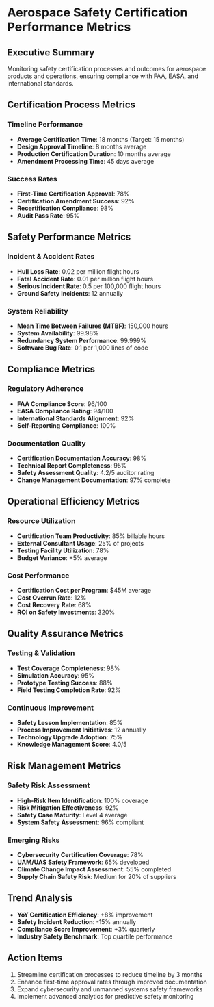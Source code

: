 # Aerospace Safety Certification Performance Metrics

## Executive Summary
Monitoring safety certification processes and outcomes for aerospace products and operations, ensuring compliance with FAA, EASA, and international standards.

## Certification Process Metrics

### Timeline Performance
- **Average Certification Time**: 18 months (Target: 15 months)
- **Design Approval Timeline**: 8 months average
- **Production Certification Duration**: 10 months average
- **Amendment Processing Time**: 45 days average

### Success Rates
- **First-Time Certification Approval**: 78%
- **Certification Amendment Success**: 92%
- **Recertification Compliance**: 98%
- **Audit Pass Rate**: 95%

## Safety Performance Metrics

### Incident & Accident Rates
- **Hull Loss Rate**: 0.02 per million flight hours
- **Fatal Accident Rate**: 0.01 per million flight hours
- **Serious Incident Rate**: 0.5 per 100,000 flight hours
- **Ground Safety Incidents**: 12 annually

### System Reliability
- **Mean Time Between Failures (MTBF)**: 150,000 hours
- **System Availability**: 99.98%
- **Redundancy System Performance**: 99.999%
- **Software Bug Rate**: 0.1 per 1,000 lines of code

## Compliance Metrics

### Regulatory Adherence
- **FAA Compliance Score**: 96/100
- **EASA Compliance Rating**: 94/100
- **International Standards Alignment**: 92%
- **Self-Reporting Compliance**: 100%

### Documentation Quality
- **Certification Documentation Accuracy**: 98%
- **Technical Report Completeness**: 95%
- **Safety Assessment Quality**: 4.2/5 auditor rating
- **Change Management Documentation**: 97% complete

## Operational Efficiency Metrics

### Resource Utilization
- **Certification Team Productivity**: 85% billable hours
- **External Consultant Usage**: 25% of projects
- **Testing Facility Utilization**: 78%
- **Budget Variance**: +5% average

### Cost Performance
- **Certification Cost per Program**: $45M average
- **Cost Overrun Rate**: 12%
- **Cost Recovery Rate**: 68%
- **ROI on Safety Investments**: 320%

## Quality Assurance Metrics

### Testing & Validation
- **Test Coverage Completeness**: 98%
- **Simulation Accuracy**: 95%
- **Prototype Testing Success**: 88%
- **Field Testing Completion Rate**: 92%

### Continuous Improvement
- **Safety Lesson Implementation**: 85%
- **Process Improvement Initiatives**: 12 annually
- **Technology Upgrade Adoption**: 75%
- **Knowledge Management Score**: 4.0/5

## Risk Management Metrics

### Safety Risk Assessment
- **High-Risk Item Identification**: 100% coverage
- **Risk Mitigation Effectiveness**: 92%
- **Safety Case Maturity**: Level 4 average
- **System Safety Assessment**: 96% compliant

### Emerging Risks
- **Cybersecurity Certification Coverage**: 78%
- **UAM/UAS Safety Framework**: 65% developed
- **Climate Change Impact Assessment**: 55% completed
- **Supply Chain Safety Risk**: Medium for 20% of suppliers

## Trend Analysis
- **YoY Certification Efficiency**: +8% improvement
- **Safety Incident Reduction**: -15% annually
- **Compliance Score Improvement**: +3% quarterly
- **Industry Safety Benchmark**: Top quartile performance

## Action Items
1. Streamline certification processes to reduce timeline by 3 months
2. Enhance first-time approval rates through improved documentation
3. Expand cybersecurity and unmanned systems safety frameworks
4. Implement advanced analytics for predictive safety monitoring